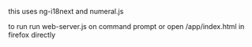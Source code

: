 this uses ng-i18next and numeral.js

to run run web-server.js on command prompt or open /app/index.html in firefox directly